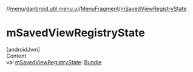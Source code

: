 //[menu](../../index.md)/[danbroid.util.menu.ui](../index.md)/[MenuFragment](index.md)/[mSavedViewRegistryState](m-saved-view-registry-state.md)



# mSavedViewRegistryState  
[androidJvm]  
Content  
val [mSavedViewRegistryState](m-saved-view-registry-state.md): [Bundle](https://developer.android.com/reference/kotlin/android/os/Bundle.html)  



